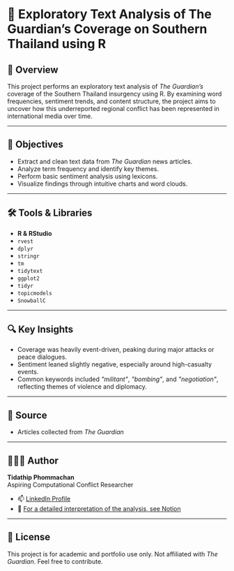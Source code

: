 # 📘 Exploratory Text Analysis of The Guardian’s Coverage on Southern Thailand using R

## 🧠 Overview
This project performs an exploratory text analysis of *The Guardian’s* coverage of the Southern Thailand insurgency using R. By examining word frequencies, sentiment trends, and content structure, the project aims to uncover how this underreported regional conflict has been represented in international media over time.

---

## 🎯 Objectives
- Extract and clean text data from *The Guardian* news articles.
- Analyze term frequency and identify key themes.
- Perform basic sentiment analysis using lexicons.
- Visualize findings through intuitive charts and word clouds.

---

## 🛠️ Tools & Libraries
- **R & RStudio**
- `rvest`
- `dplyr`
- `stringr`
- `tm`
- `tidytext`
- `ggplot2`
- `tidyr`
- `topicmodels`
- `SnowballC`
  
---

## 🔍 Key Insights
- Coverage was heavily event-driven, peaking during major attacks or peace dialogues.
- Sentiment leaned slightly negative, especially around high-casualty events.
- Common keywords included _"militant"_, _"bombing"_, and _"negotiation"_, reflecting themes of violence and diplomacy.

---

## 📰 Source
- Articles collected from *The Guardian*

---

## 👩🏻‍💻 Author
**Tidathip Phommachan**  
Aspiring Computational Conflict Researcher  
- 📫 [LinkedIn Profile](https://www.linkedin.com/in/tidathip-phommachan-4653a1335/)
- 📝 [For a detailed interpretation of the analysis, see Notion](https://brass-lemon-14c.notion.site/R-Exploratory-Text-Analysis-of-The-Guardian-s-Coverage-on-Southern-Thailand-13e13ab00fbe81a1adcaf5e8dfacc0d1)

---

## 📌 License
This project is for academic and portfolio use only. Not affiliated with *The Guardian*. Feel free to contribute.
